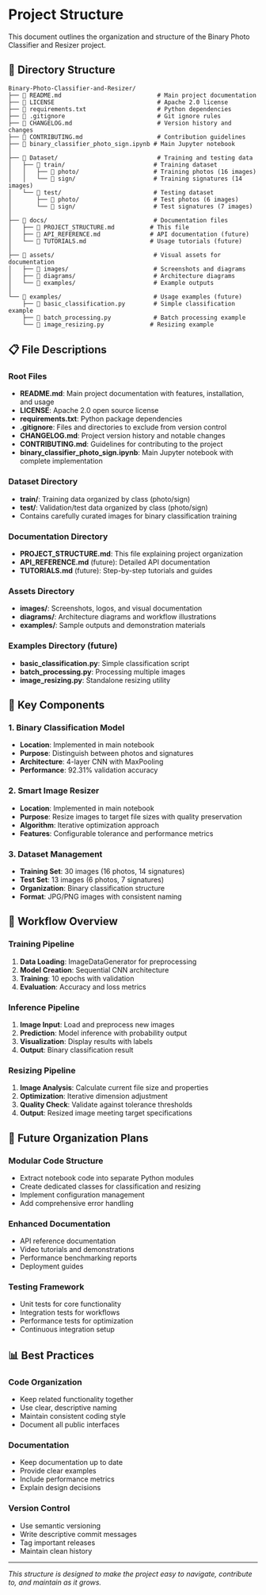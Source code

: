 # Project Structure

This document outlines the organization and structure of the Binary Photo Classifier and Resizer project.

## 📁 Directory Structure

```
Binary-Photo-Classifier-and-Resizer/
├── 📄 README.md                           # Main project documentation
├── 📄 LICENSE                             # Apache 2.0 license
├── 📄 requirements.txt                    # Python dependencies
├── 📄 .gitignore                          # Git ignore rules
├── 📄 CHANGELOG.md                        # Version history and changes
├── 📄 CONTRIBUTING.md                     # Contribution guidelines
├── 📄 binary_classifier_photo_sign.ipynb # Main Jupyter notebook
│
├── 📂 Dataset/                            # Training and testing data
│   ├── 📂 train/                         # Training dataset
│   │   ├── 📂 photo/                     # Training photos (16 images)
│   │   └── 📂 sign/                      # Training signatures (14 images)
│   └── 📂 test/                          # Testing dataset
│       ├── 📂 photo/                     # Test photos (6 images)
│       └── 📂 sign/                      # Test signatures (7 images)
│
├── 📂 docs/                              # Documentation files
│   ├── 📄 PROJECT_STRUCTURE.md          # This file
│   ├── 📄 API_REFERENCE.md              # API documentation (future)
│   └── 📄 TUTORIALS.md                  # Usage tutorials (future)
│
├── 📂 assets/                            # Visual assets for documentation
│   ├── 📂 images/                        # Screenshots and diagrams
│   ├── 📂 diagrams/                      # Architecture diagrams
│   └── 📂 examples/                      # Example outputs
│
└── 📂 examples/                          # Usage examples (future)
    ├── 📄 basic_classification.py        # Simple classification example
    ├── 📄 batch_processing.py            # Batch processing example
    └── 📄 image_resizing.py             # Resizing example
```

## 📋 File Descriptions

### Root Files
- **README.md**: Main project documentation with features, installation, and usage
- **LICENSE**: Apache 2.0 open source license
- **requirements.txt**: Python package dependencies
- **.gitignore**: Files and directories to exclude from version control
- **CHANGELOG.md**: Project version history and notable changes
- **CONTRIBUTING.md**: Guidelines for contributing to the project
- **binary_classifier_photo_sign.ipynb**: Main Jupyter notebook with complete implementation

### Dataset Directory
- **train/**: Training data organized by class (photo/sign)
- **test/**: Validation/test data organized by class (photo/sign)
- Contains carefully curated images for binary classification training

### Documentation Directory
- **PROJECT_STRUCTURE.md**: This file explaining project organization
- **API_REFERENCE.md** (future): Detailed API documentation
- **TUTORIALS.md** (future): Step-by-step tutorials and guides

### Assets Directory
- **images/**: Screenshots, logos, and visual documentation
- **diagrams/**: Architecture diagrams and workflow illustrations
- **examples/**: Sample outputs and demonstration materials

### Examples Directory (future)
- **basic_classification.py**: Simple classification script
- **batch_processing.py**: Processing multiple images
- **image_resizing.py**: Standalone resizing utility

## 🎯 Key Components

### 1. Binary Classification Model
- **Location**: Implemented in main notebook
- **Purpose**: Distinguish between photos and signatures
- **Architecture**: 4-layer CNN with MaxPooling
- **Performance**: 92.31% validation accuracy

### 2. Smart Image Resizer
- **Location**: Implemented in main notebook
- **Purpose**: Resize images to target file sizes with quality preservation
- **Algorithm**: Iterative optimization approach
- **Features**: Configurable tolerance and performance metrics

### 3. Dataset Management
- **Training Set**: 30 images (16 photos, 14 signatures)
- **Test Set**: 13 images (6 photos, 7 signatures)
- **Organization**: Binary classification structure
- **Format**: JPG/PNG images with consistent naming

## 🔄 Workflow Overview

### Training Pipeline
1. **Data Loading**: ImageDataGenerator for preprocessing
2. **Model Creation**: Sequential CNN architecture
3. **Training**: 10 epochs with validation
4. **Evaluation**: Accuracy and loss metrics

### Inference Pipeline
1. **Image Input**: Load and preprocess new images
2. **Prediction**: Model inference with probability output
3. **Visualization**: Display results with labels
4. **Output**: Binary classification result

### Resizing Pipeline
1. **Image Analysis**: Calculate current file size and properties
2. **Optimization**: Iterative dimension adjustment
3. **Quality Check**: Validate against tolerance thresholds
4. **Output**: Resized image meeting target specifications

## 🚀 Future Organization Plans

### Modular Code Structure
- Extract notebook code into separate Python modules
- Create dedicated classes for classification and resizing
- Implement configuration management
- Add comprehensive error handling

### Enhanced Documentation
- API reference documentation
- Video tutorials and demonstrations  
- Performance benchmarking reports
- Deployment guides

### Testing Framework
- Unit tests for core functionality
- Integration tests for workflows
- Performance tests for optimization
- Continuous integration setup

## 📊 Best Practices

### Code Organization
- Keep related functionality together
- Use clear, descriptive naming
- Maintain consistent coding style
- Document all public interfaces

### Documentation
- Keep documentation up to date
- Provide clear examples
- Include performance metrics
- Explain design decisions

### Version Control
- Use semantic versioning
- Write descriptive commit messages
- Tag important releases
- Maintain clean history

---

*This structure is designed to make the project easy to navigate, contribute to, and maintain as it grows.*
